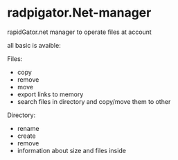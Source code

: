 # radpigator.Net-manager
rapidGator.net manager to operate files at account

all basic is avaible:

Files:
- copy
- remove
- move
- export links to memory
- search files in directory and copy/move them to other

Directory:
- rename
- create
- remove
- information about size and files inside
